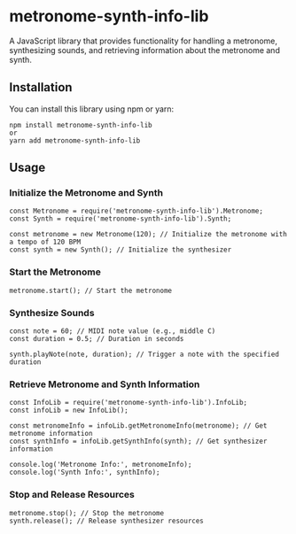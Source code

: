 # metronome-synth-info-lib
A JavaScript library that provides functionality for handling a metronome, synthesizing sounds, and retrieving information about the metronome and synth.
## Installation

You can install this library using npm or yarn:

```
npm install metronome-synth-info-lib
or
yarn add metronome-synth-info-lib
```
## Usage
### Initialize the Metronome and Synth
```
const Metronome = require('metronome-synth-info-lib').Metronome;
const Synth = require('metronome-synth-info-lib').Synth;

const metronome = new Metronome(120); // Initialize the metronome with a tempo of 120 BPM
const synth = new Synth(); // Initialize the synthesizer
```
### Start the Metronome
```
metronome.start(); // Start the metronome
```
### Synthesize Sounds
```
const note = 60; // MIDI note value (e.g., middle C)
const duration = 0.5; // Duration in seconds

synth.playNote(note, duration); // Trigger a note with the specified duration
```
### Retrieve Metronome and Synth Information
```
const InfoLib = require('metronome-synth-info-lib').InfoLib;
const infoLib = new InfoLib();

const metronomeInfo = infoLib.getMetronomeInfo(metronome); // Get metronome information
const synthInfo = infoLib.getSynthInfo(synth); // Get synthesizer information

console.log('Metronome Info:', metronomeInfo);
console.log('Synth Info:', synthInfo);
```
### Stop and Release Resources
```
metronome.stop(); // Stop the metronome
synth.release(); // Release synthesizer resources
```

